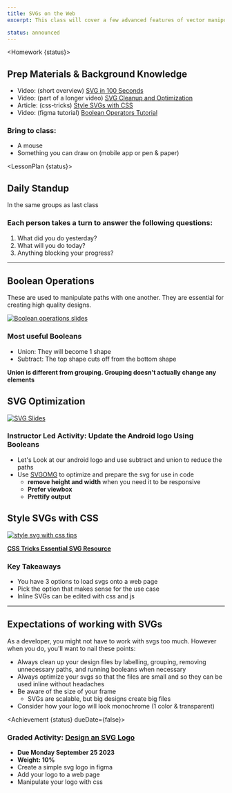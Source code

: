 ```yaml
---
title: SVGs on the Web
excerpt: This class will cover a few advanced features of vector manipulation along with how to export and use vectors on web pages. Here you will learn how to edit svgs with css and make them responsive and performant.

status: announced
---
```


<script>
	import Homework from "$lib/components/Homework.svelte";
	import LessonPlan from "$lib/components/LessonPlan.svelte";
	import Achievement from "$lib/components/Achievement.svelte"
</script>

<Homework {status}>

<h2>Prep Materials & Background Knowledge</h2>

- Video: (short overview) [SVG in 100 Seconds](https://youtu.be/emFMHH2Bfvo?si=L-DZqTo9IUs8zaKX)
- Video: (part of a longer video) [SVG Cleanup and Optimization](https://youtu.be/cWh0de8IhX4?si=kfc4Kgh86AJXKdUp&t=1321)
- Article: (css-tricks) [Style SVGs with CSS](https://css-tricks.com/svg-properties-and-css/)
- Video: (figma tutorial) [Boolean Operators Tutorial](https://youtu.be/8ZaX6qEcUCU?si=5yFBuxyH4c7Fs6Hu)

### Bring to class:

- A mouse
- Something you can draw on (mobile app or pen & paper)

</Homework>

<LessonPlan {status}>

<h2>Daily Standup</h2>

In the same groups as last class

### Each person takes a turn to answer the following questions:

1.  What did you do yesterday?
2.  What will you do today?
3.  Anything blocking your progress?

---

<h2>Boolean Operations</h2>

These are used to manipulate paths with one another. They are essential for creating high quality designs.

<a href="https://help.figma.com/hc/en-us/articles/360039957534-Boolean-operations"><img src="/images/design/booleans.png" alt="Boolean operations slides" /></a>

### Most useful Booleans

- Union: They will become 1 shape
- Subtract: The top shape cuts off from the bottom shape

**Union is different from grouping. Grouping doesn't actually change any elements**

<h2>SVG Optimization</h2>

<a href="https://docs.google.com/presentation/d/1PXRKHVNnxK0XZlxBNbGwWEk9ouJCtmx21QZiFlm8crc/edit?usp=sharing"><img src="/images/design/svg-slides.png" alt="SVG Slides" /></a>

### Instructor Led Activity: Update the Android logo Using Booleans

- Let's Look at our android logo and use subtract and union to reduce the paths
- Use [SVGOMG](https://jakearchibald.github.io/svgomg/) to optimize and prepare the svg for use in code
  - **remove height and width** when you need it to be responsive
  - **Prefer viewbox**
  - **Prettify output**

<h2>Style SVGs with CSS</h2>

<a href="https://docs.google.com/presentation/d/1zIfstZwArqenWj85LdXJjat5vx7wdgvIucKlzEqyTwc/edit?usp=sharing"><img src="/images/design/svg-css-slides.png" alt="style svg with css tips" /></a>

**[CSS Tricks Essential SVG Resource](https://css-tricks.com/lodge/svg/)**

### Key Takeaways

- You have 3 options to load svgs onto a web page
- Pick the option that makes sense for the use case
- Inline SVGs can be edited with css and js

---

<h2>Expectations of working with SVGs</h2>

As a developer, you might not have to work with svgs too much. However when you do, you'll want to nail these points:

- Always clean up your design files by labelling, grouping, removing unnecessary paths, and running booleans when necessary
- Always optimize your svgs so that the files are small and so they can be used inline without headaches
- Be aware of the size of your frame
  - SVGs are scalable, but big designs create big files
- Consider how your logo will look monochrome (1 color & transparent)

</LessonPlan>

<Achievement {status} dueDate={false}>

### Graded Activity: [Design an SVG Logo](/courses/dsgn-270/assessments/graded-activities)

- **Due Monday September 25 2023**
- **Weight: 10%**
- Create a simple svg logo in figma
- Add your logo to a web page
- Manipulate your logo with css

</Achievement>
